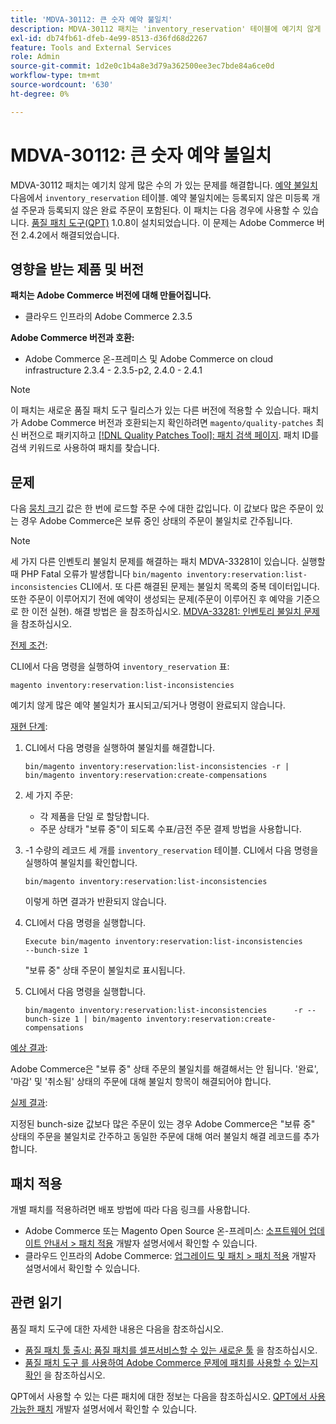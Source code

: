 ```yaml
---
title: 'MDVA-30112: 큰 숫자 예약 불일치'
description: MDVA-30112 패치는 'inventory_reservation' 테이블에 예기치 않게 많은 [reservation inconsistents](https://devdocs.magento.com/guides/v2.4/inventory/inventory-cli-reference.html#what-causes-reservation-inconsistencies)가 있는 문제를 해결합니다. 예약 불일치에는 등록되지 않은 미등록 개설 주문과 등록되지 않은 완료 주문이 포함된다. 이 패치는 [Quality Patches Tool (QPT)](/help/announcements/adobe-commerce-announcements/magento-quality-patches-released-new-tool-to-self-serve-quality-patches.md) 1.0.8이 설치된 경우 사용할 수 있습니다. 이 문제는 Adobe Commerce 버전 2.4.2에서 해결되었습니다.
exl-id: db74fb61-dfeb-4e99-8513-d36fd68d2267
feature: Tools and External Services
role: Admin
source-git-commit: 1d2e0c1b4a8e3d79a362500ee3ec7bde84a6ce0d
workflow-type: tm+mt
source-wordcount: '630'
ht-degree: 0%

---
```


# MDVA-30112: 큰 숫자 예약 불일치

MDVA-30112 패치는 예기치 않게 많은 수의 가 있는 문제를 해결합니다. [예약 불일치](https://devdocs.magento.com/guides/v2.4/inventory/inventory-cli-reference.html#what-causes-reservation-inconsistencies) 다음에서 `inventory_reservation` 테이블. 예약 불일치에는 등록되지 않은 미등록 개설 주문과 등록되지 않은 완료 주문이 포함된다. 이 패치는 다음 경우에 사용할 수 있습니다. [품질 패치 도구(QPT)](/help/announcements/adobe-commerce-announcements/magento-quality-patches-released-new-tool-to-self-serve-quality-patches.md) 1.0.8이 설치되었습니다. 이 문제는 Adobe Commerce 버전 2.4.2에서 해결되었습니다.

## 영향을 받는 제품 및 버전

**패치는 Adobe Commerce 버전에 대해 만들어집니다.**

* 클라우드 인프라의 Adobe Commerce 2.3.5

**Adobe Commerce 버전과 호환:**

* Adobe Commerce 온-프레미스 및 Adobe Commerce on cloud infrastructure 2.3.4 - 2.3.5-p2, 2.4.0 - 2.4.1

>[!NOTE]
>
>이 패치는 새로운 품질 패치 도구 릴리스가 있는 다른 버전에 적용할 수 있습니다. 패치가 Adobe Commerce 버전과 호환되는지 확인하려면 `magento/quality-patches` 최신 버전으로 패키지하고 [[!DNL Quality Patches Tool]: 패치 검색 페이지](https://devdocs.magento.com/quality-patches/tool.html#patch-grid). 패치 ID를 검색 키워드로 사용하여 패치를 찾습니다.

## 문제

다음 [뭉치 크기](https://devdocs.magento.com/guides/v2.4/inventory/inventory-cli-reference.html#list-inconsistencies-command) 값은 한 번에 로드할 주문 수에 대한 값입니다. 이 값보다 많은 주문이 있는 경우 Adobe Commerce은 보류 중인 상태의 주문이 불일치로 간주됩니다.

>[!NOTE]
>
>세 가지 다른 인벤토리 불일치 문제를 해결하는 패치 MDVA-33281이 있습니다. 실행할 때 PHP Fatal 오류가 발생합니다 `bin/magento inventory:reservation:list-inconsistencies` CLI에서. 또 다른 해결된 문제는 불일치 목록의 중복 데이터입니다. 또한 주문이 이루어지기 전에 예약이 생성되는 문제(주문이 이루어진 후 예약을 기준으로 한 이전 실현). 해결 방법은 을 참조하십시오. [MDVA-33281: 인벤토리 불일치 문제](/help/support-tools/patches-available-in-qpt-tool/v1-0-14/mdva-33281-magento-patch-inventory-inconsistency-issues.md) 을 참조하십시오.

<u>전제 조건</u>:

CLI에서 다음 명령을 실행하여 `inventory_reservation` 표:

```
magento inventory:reservation:list-inconsistencies
```

예기치 않게 많은 예약 불일치가 표시되고/되거나 명령이 완료되지 않습니다.

<u>재현 단계</u>:

1. CLI에서 다음 명령을 실행하여 불일치를 해결합니다.

   ```
   bin/magento inventory:reservation:list-inconsistencies -r | bin/magento inventory:reservation:create-compensations
   ```

1. 세 가지 주문:
   * 각 제품을 단일 로 할당합니다.
   * 주문 상태가 &quot;보류 중&quot;이 되도록 수표/금전 주문 결제 방법을 사용합니다.
1. -1 수량의 레코드 세 개를 `inventory_reservation` 테이블. CLI에서 다음 명령을 실행하여 불일치를 확인합니다.

   ```
   bin/magento inventory:reservation:list-inconsistencies
   ```

   이렇게 하면 결과가 반환되지 않습니다.

1. CLI에서 다음 명령을 실행합니다.

   ```
   Execute bin/magento inventory:reservation:list-inconsistencies      --bunch-size 1
   ```

   &quot;보류 중&quot; 상태 주문이 불일치로 표시됩니다.

1. CLI에서 다음 명령을 실행합니다.

   ```
   bin/magento inventory:reservation:list-inconsistencies      -r --bunch-size 1 | bin/magento inventory:reservation:create-compensations
   ```

<u>예상 결과</u>:

Adobe Commerce은 &quot;보류 중&quot; 상태 주문의 불일치를 해결해서는 안 됩니다. &#39;완료&#39;, &#39;마감&#39; 및 &#39;취소됨&#39; 상태의 주문에 대해 불일치 항목이 해결되어야 합니다.

<u>실제 결과</u>:

지정된 bunch-size 값보다 많은 주문이 있는 경우 Adobe Commerce은 &quot;보류 중&quot; 상태의 주문을 불일치로 간주하고 동일한 주문에 대해 여러 불일치 해결 레코드를 추가합니다.

## 패치 적용

개별 패치를 적용하려면 배포 방법에 따라 다음 링크를 사용합니다.

* Adobe Commerce 또는 Magento Open Source 온-프레미스: [소프트웨어 업데이트 안내서 > 패치 적용](https://devdocs.magento.com/guides/v2.4/comp-mgr/patching/mqp.html) 개발자 설명서에서 확인할 수 있습니다.
* 클라우드 인프라의 Adobe Commerce: [업그레이드 및 패치 > 패치 적용](https://devdocs.magento.com/cloud/project/project-patch.html) 개발자 설명서에서 확인할 수 있습니다.

## 관련 읽기

품질 패치 도구에 대한 자세한 내용은 다음을 참조하십시오.

* [품질 패치 툴 출시: 품질 패치를 셀프서비스할 수 있는 새로운 툴](/help/announcements/adobe-commerce-announcements/magento-quality-patches-released-new-tool-to-self-serve-quality-patches.md) 을 참조하십시오.
* [품질 패치 도구 를 사용하여 Adobe Commerce 문제에 패치를 사용할 수 있는지 확인](/help/support-tools/patches-available-in-qpt-tool/check-patch-for-magento-issue-with-magento-quality-patches.md) 을 참조하십시오.

QPT에서 사용할 수 있는 다른 패치에 대한 정보는 다음을 참조하십시오. [QPT에서 사용 가능한 패치](https://devdocs.magento.com/quality-patches/tool.html#patch-grid) 개발자 설명서에서 확인할 수 있습니다.
